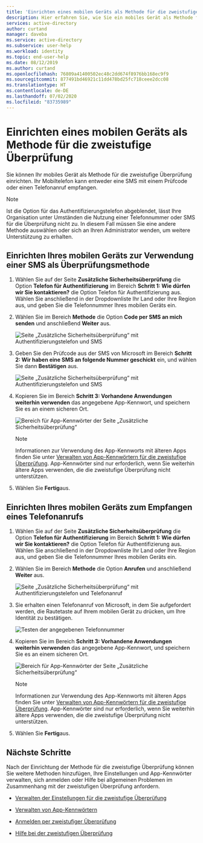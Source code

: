 ```yaml
---
title: 'Einrichten eines mobilen Geräts als Methode für die zweistufige Überprüfung: Azure Active Directory | Microsoft-Dokumentation'
description: Hier erfahren Sie, wie Sie ein mobiles Gerät als Methode für die zweistufige Überprüfung einrichten.
services: active-directory
author: curtand
manager: daveba
ms.service: active-directory
ms.subservice: user-help
ms.workload: identity
ms.topic: end-user-help
ms.date: 08/12/2019
ms.author: curtand
ms.openlocfilehash: 76809a41400502ec48c2dd674f8976bb168ec9f9
ms.sourcegitcommit: 877491bd46921c11dd478bd25fc718ceee2dcc08
ms.translationtype: HT
ms.contentlocale: de-DE
ms.lasthandoff: 07/02/2020
ms.locfileid: "83735989"
---
```

# <a name="set-up-a-mobile-device-as-your-two-factor-verification-method"></a>Einrichten eines mobilen Geräts als Methode für die zweistufige Überprüfung

Sie können Ihr mobiles Gerät als Methode für die zweistufige Überprüfung einrichten. Ihr Mobiltelefon kann entweder eine SMS mit einem Prüfcode oder einen Telefonanruf empfangen.

>[!Note]
> Ist die Option für das Authentifizierungstelefon abgeblendet, lässt Ihre Organisation unter Umständen die Nutzung einer Telefonnummer oder SMS für die Überprüfung nicht zu. In diesem Fall müssen Sie eine andere Methode auswählen oder sich an Ihren Administrator wenden, um weitere Unterstützung zu erhalten.

## <a name="set-up-your-mobile-device-to-use-a-text-message-as-your-verification-method"></a>Einrichten Ihres mobilen Geräts zur Verwendung einer SMS als Überprüfungsmethode

1. Wählen Sie auf der Seite **Zusätzliche Sicherheitsüberprüfung** die Option **Telefon für Authentifizierung** im Bereich **Schritt 1: Wie dürfen wir Sie kontaktieren?** die Option Telefon für Authentifizierung aus. Wählen Sie anschließend in der Dropdownliste Ihr Land oder Ihre Region aus, und geben Sie die Telefonnummer Ihres mobilen Geräts ein.

2. Wählen Sie im Bereich **Methode** die Option **Code per SMS an mich senden** und anschließend **Weiter** aus.

    ![Seite „Zusätzliche Sicherheitsüberprüfung“ mit Authentifizierungstelefon und SMS](media/multi-factor-authentication-verification-methods/multi-factor-authentication-text-message.png)

3. Geben Sie den Prüfcode aus der SMS von Microsoft im Bereich **Schritt 2: Wir haben eine SMS an folgende Nummer geschickt** ein, und wählen Sie dann **Bestätigen** aus.

    ![Seite „Zusätzliche Sicherheitsüberprüfung“ mit Authentifizierungstelefon und SMS](media/multi-factor-authentication-verification-methods/multi-factor-authentication-text-message-test.png)

4. Kopieren Sie im Bereich **Schritt 3: Vorhandene Anwendungen weiterhin verwenden** das angegebene App-Kennwort, und speichern Sie es an einem sicheren Ort.

    ![Bereich für App-Kennwörter der Seite „Zusätzliche Sicherheitsüberprüfung“](media/multi-factor-authentication-verification-methods/multi-factor-authentication-app-passwords.png)

    >[!Note]
    >Informationen zur Verwendung des App-Kennworts mit älteren Apps finden Sie unter [Verwalten von App-Kennwörtern für die zweistufige Überprüfung](multi-factor-authentication-end-user-app-passwords.md). App-Kennwörter sind nur erforderlich, wenn Sie weiterhin ältere Apps verwenden, die die zweistufige Überprüfung nicht unterstützen.

5. Wählen Sie **Fertig**aus.

## <a name="set-up-your-mobile-device-to-receive-a-phone-call"></a>Einrichten Ihres mobilen Geräts zum Empfangen eines Telefonanrufs

1. Wählen Sie auf der Seite **Zusätzliche Sicherheitsüberprüfung** die Option **Telefon für Authentifizierung** im Bereich **Schritt 1: Wie dürfen wir Sie kontaktieren?** die Option Telefon für Authentifizierung aus. Wählen Sie anschließend in der Dropdownliste Ihr Land oder Ihre Region aus, und geben Sie die Telefonnummer Ihres mobilen Geräts ein.

2. Wählen Sie im Bereich **Methode** die Option **Anrufen** und anschließend **Weiter** aus.

    ![Seite „Zusätzliche Sicherheitsüberprüfung“ mit Authentifizierungstelefon und Telefonanruf](media/multi-factor-authentication-verification-methods/multi-factor-authentication-phone-call.png)

3. Sie erhalten einen Telefonanruf von Microsoft, in dem Sie aufgefordert werden, die Rautetaste auf Ihrem mobilen Gerät zu drücken, um Ihre Identität zu bestätigen.

    ![Testen der angegebenen Telefonnummer](media/multi-factor-authentication-verification-methods/multi-factor-authentication-phone-call-test.png)

4. Kopieren Sie im Bereich **Schritt 3: Vorhandene Anwendungen weiterhin verwenden** das angegebene App-Kennwort, und speichern Sie es an einem sicheren Ort.

    ![Bereich für App-Kennwörter der Seite „Zusätzliche Sicherheitsüberprüfung“](media/multi-factor-authentication-verification-methods/multi-factor-authentication-app-passwords.png)

    >[!Note]
    >Informationen zur Verwendung des App-Kennworts mit älteren Apps finden Sie unter [Verwalten von App-Kennwörtern für die zweistufige Überprüfung](multi-factor-authentication-end-user-app-passwords.md). App-Kennwörter sind nur erforderlich, wenn Sie weiterhin ältere Apps verwenden, die die zweistufige Überprüfung nicht unterstützen.

5. Wählen Sie **Fertig**aus.

## <a name="next-steps"></a>Nächste Schritte

Nach der Einrichtung der Methode für die zweistufige Überprüfung können Sie weitere Methoden hinzufügen, Ihre Einstellungen und App-Kennwörter verwalten, sich anmelden oder Hilfe bei allgemeinen Problemen im Zusammenhang mit der zweistufigen Überprüfung anfordern.

- [Verwalten der Einstellungen für die zweistufige Überprüfung](multi-factor-authentication-end-user-manage-settings.md)

- [Verwalten von App-Kennwörtern](multi-factor-authentication-end-user-app-passwords.md)

- [Anmelden per zweistufiger Überprüfung](multi-factor-authentication-end-user-signin.md)

- [Hilfe bei der zweistufigen Überprüfung](multi-factor-authentication-end-user-troubleshoot.md)
